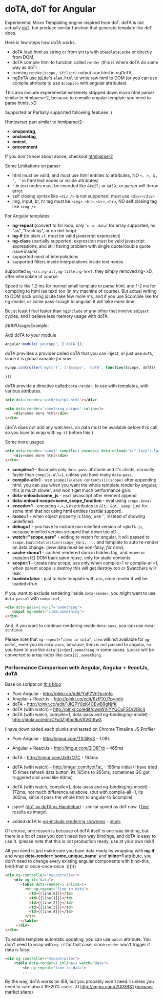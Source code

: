 doTA, doT for Angular
=================

Experimental Micro Templating engine inspired from doT.
doTA is not actually [doT](https://github.com/olado/doT), but produce similar function that generate template like doT does.

Here is few steps how doTA works.

- doTA load html as string or from `$http` with `$templateCache` or directly from DOM,
- doTA compile html to function called `render` (this is where doTA do same way as doT)
- running `render(scope, $filter)` output raw html in ngDoTA
- ngDoTA use jqLite's `elem.html` to write raw html to DOM
(or you can use compile attribute to use `$compile` with angular attributes)

This also include experimental extremely stripped down micro html parser similar to htmlparser2, because to compile angular template you need to parse htmls. xD

Supported or Partially supported following features :)

Htmlparser part similar to htmlparser2:

 - **onopentag**,
 - **onclosetag**,
 - **ontext**,
 - **oncomment**

If you don't know about above, checkout [htmlparser2](https://github.com/fb55/htmlparser2)

Some Limitations on parser

 - html must be valid, and must use html entities to attributes, NO `<, >, &, ', "` in html text nodes or inside attributes)
 - `'` in text nodes must be encoded like `&#x27;` or `&#39;` or parser will throw error.
 - self closing syntax like `<div />` is not supported, must use `<div></div>`
 - img, input, br, hr tag must be `<img>`, `<hr>`, `<br>`, `<hr>`, NO self closing tag like `<img />`  

For Angular templates:

 - **ng-repeat** (convert to for loop, only '`x in data`' for array supported, no "as", "track by", or no dict loop)
 - **ng-if** (to plain `if`, must be valid javascript expression)
 - **ng-class** (partially supported, expression must be valid javascript expressions, and still having problem with single quote/double quote issue inside)
 - supported most of interpolations
 - supported filters inside interpolations inside text nodes

supported `ng-src,ng-alt,ng-title,ng-href`. they simply removed ng- xD, after interpolate of course.

Speed is like 1,2 ms for normal small template to parse html, and 1-2 ms for compiling to html (as text) too (in my machine of course). But actual writing to DOM back using jqLite take few more ms, and if you use $compile like for ng-model, or some pass-trough to angular, it will take more time.

But at least I feel faster than `ngInclude` or any other that involve `$digest` cycles, and I believe less memory usage with doTA.

####Usage/Example:

Add doTA to your module

```javascript
angular.module('yourApp', ['doTA']);
```

doTA provides a provider called doTA that you can inject, or just use `doTA`, since it is global variable *for now*.

```javascript
myapp.controller('myctrl', ['$scope', 'doTA', function($scope, doTA){
  
}])
```
 
doTA provide a directive called `dota-render`, to use with templates, with various attributes.

```html
<div dota-render='path/to/tpl.html'></div>
```

```html
<div dota-render='something_unique' inline=1>
	<div>some more html</div>
</div>
```

(doTA does not add any watchers, so data must be available before this call, so you have to wrap with `ng-if` before this.)

Some more usages

```html
<div dota-render='name1' compile=1 encode=1 dota-onload='$(".lazy").lazyload()' dota-onload-scope="scopeFunc()">
	<div>some more html</div>
</div>
```

- **compile=1** - $compile only `dota-pass` attribute and it's childs, normally faster than `compile-all=1`, unless you have many `dota-pass`.
- **compile-all=1** - use `$compile(elem.contents())(scope)` after appending html. you can use when you want the whole template render by angular, this is much slower, and won't get much performance gain.
- **dota-onload=some_js** - `eval` javascript after element append
- **dota-onload-scope=some_scope_function** - eval using `scope.$eval`
- **encode=1** - encoding `<,>,&` in attributes to `&lt; &gt; &amp;` just for some html that not using html entities (partial support).
- **loose=1** - when object property is falsy, use '', instead of showing undefined.
- **debug=1** - you have to include non minified version of `ngDoTA.js`, because minified version stripped that down too xD
- **watch="scope_vars"** - adding to watch for angular, it will passed to `scope.$watchCollection(scope_vars, ...` and template to auto re-render on data change. (new data must be non-falsy, *for now*);
- **cache-dom=1** - cached rendered dom in hidden tag, and move or copy(on IE) DOM back upon reuse, only for static contents
- **scope=1** - create new scope, use only when compile=1 or compile-all=1, when parent scope is destroy this will get destroy too or $watchers will leak
- **loaded=false** - just to hide template with css, once render it will be loaded=true

If you want to exclude rendering inside `dota-render`, you might want to use `dota-pass=1` with `compile=1`,

```html
<div dota-pass=1 ng-if='something'>
   <input ng-model='item.something'>
</div>
```

And, if you want to continue rendering inside `dota-pass`, you can use `dota-continue`

Please note that `ng-repeat="item in data"`, `item` will not available for `ng-model`, even you do `dota-pass`, because, item is not passed to angular, so you have to use like `data[$index].something` in some cases. `$index` will be converted to array index like `data[2].something`.

### Performance Comparison with Angular, Angular + ReactJs, doTA

Base on scripts on [this blog](http://www.williambrownstreet.net/blog/2014/04/faster-angularjs-rendering-angularjs-and-reactjs/)

- Pure Angular - http://plnkr.co/edit/YnF7Vn?p=info
- Angular + ReactJs - http://plnkr.co/edit/6zfFXU?p=info
- doTA - http://plnkr.co/edit/1JIQPY8zK4CEwB9gNjfK
- doTA (with watch) - http://plnkr.co/edit/cwpWViYYQCuFGDr2IBc4
- doTA (with watch, compile=1, dota-pass and ng-binding/ng-model) - http://plnkr.co/edit/CFu0ZijRnc8uVSVGt9w3

I have downloaded each plunks and tested on Chrome Timeline JS Profiler

- Pure Angular - http://imgur.com/TXi5Ky3 - 1.08s
- Angular + ReactJs - http://imgur.com/2lO8Frb - 465ms
- doTA - http://imgur.com/JxBxO7C - 164ms
- doTA (with watch) - http://imgur.com/IyotTaL - 166ms initial
(I have tried 15 times refresh data button, its 165ms to 265ms, sometimes GC got triggered and used like 80ms)
- doTA (with watch, compile=1, dota-pass and ng-binding/ng-model) - 172ms, not much difference as above. 
(but with compile-all=1, its 365ms, since it pass the whole html to angular to $compile)

- jsperf ([doT vs doTA vs Handlebar](http://jsperf.com/dot-dota-handlebar)) - similar speed as doT now. 
([Test results](http://imgur.com/iE0ZoQG) as image)

- added doTA to [ng-include rendering slowness](https://github.com/angular/angular.js/issues/9559)  - [plunk](http://plnkr.co/edit/be2h0vgxvgmkOjfafHoD?p=preview)

Of course, one reason is because of doTA itself is one way binding, but there is a lot of case you don't need two way bindings, and doTA is easy to use it. (please note that this is not production ready, use at your own risk!)

All you need is just make sure you have data ready by wrapping with **ng-if** and wrap **dota-render='some_unique_name'** and **inline=1** attribute, you don't need to change every existing angular components with bind-this, bind-that or once-once-once :))))))

```html
<div ng-controller="mycontroller">
    <div ng-if="data">
       <table dota-render=1 inline=1>
         <tr ng-repeat="line in data">
           <td>{{line[0]}}</td>
           <td>{{line[1]}}</td>
           <td>{{line[2]}}</td>
           <td>{{line[3]}}</td>
           <td>{{line[4]}}</td>
         </tr>
       </table>
     </div>
</div>
```

To enable template automatic updating, you can use `watch` attribute. You don't need to wrap with `ng-if` for that case, since `render` won't trigger if data is falsy.

```html
<div ng-controller="mycontroller">
	<table dota-render=1 inline=1 watch="data">
		<tr ng-repeat="line in data">
		....
```

By the way, doTA works on IE8, but you probably won't need it unless you need to care about 19-20% users. :D
 http://imgur.com/2U03BS1 ([browser market share](https://www.netmarketshare.com/browser-market-share.aspx?qprid=2&qpcustomd=0&qpstick=1&qpsp=2014&qpnp=2&qptimeframe=Y))
 
